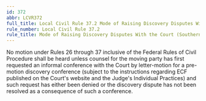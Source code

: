```yaml
---
id: 372
abbr: LCVR372
full_title: Local Civil Rule 37.2 Mode of Raising Discovery Disputes With the Court (Southern District Only)
rule_number: Local Civil Rule 37.2
rule_title: Mode of Raising Discovery Disputes With the Court (Southern District Only)
---
```


No motion under Rules 26 through 37 inclusive of the Federal Rules of Civil Procedure shall
be heard unless counsel for the moving party has first requested an informal conference with the
Court by letter-motion for a pre-motion discovery conference (subject to the instructions regarding
ECF published on the Court's website and the Judge's Individual Practices) and such request has
either been denied or the discovery dispute has not been resolved as a consequence of such a
conference.